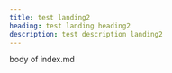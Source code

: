 ```yaml
---
title: test landing2
heading: test landing heading2
description: test description landing2
---
```

body of index.md